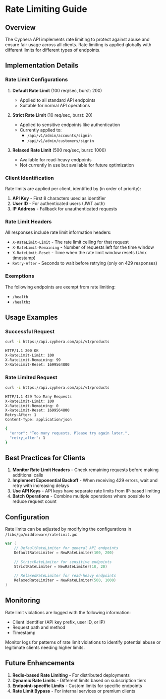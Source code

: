 # Rate Limiting Guide

## Overview

The Cyphera API implements rate limiting to protect against abuse and ensure fair usage across all clients. Rate limiting is applied globally with different limits for different types of endpoints.

## Implementation Details

### Rate Limit Configurations

1. **Default Rate Limit** (100 req/sec, burst: 200)
   - Applied to all standard API endpoints
   - Suitable for normal API operations

2. **Strict Rate Limit** (10 req/sec, burst: 20)
   - Applied to sensitive endpoints like authentication
   - Currently applied to:
     - `/api/v1/admin/accounts/signin`
     - `/api/v1/admin/customers/signin`

3. **Relaxed Rate Limit** (500 req/sec, burst: 1000)
   - Available for read-heavy endpoints
   - Not currently in use but available for future optimization

### Client Identification

Rate limits are applied per client, identified by (in order of priority):
1. **API Key** - First 8 characters used as identifier
2. **User ID** - For authenticated users (JWT auth)
3. **IP Address** - Fallback for unauthenticated requests

### Rate Limit Headers

All responses include rate limit information headers:
- `X-RateLimit-Limit` - The rate limit ceiling for that request
- `X-RateLimit-Remaining` - Number of requests left for the time window
- `X-RateLimit-Reset` - Time when the rate limit window resets (Unix timestamp)
- `Retry-After` - Seconds to wait before retrying (only on 429 responses)

### Exemptions

The following endpoints are exempt from rate limiting:
- `/health`
- `/healthz`

## Usage Examples

### Successful Request
```bash
curl -i https://api.cyphera.com/api/v1/products

HTTP/1.1 200 OK
X-RateLimit-Limit: 100
X-RateLimit-Remaining: 99
X-RateLimit-Reset: 1699564800
```

### Rate Limited Request
```bash
curl -i https://api.cyphera.com/api/v1/products

HTTP/1.1 429 Too Many Requests
X-RateLimit-Limit: 100
X-RateLimit-Remaining: 0
X-RateLimit-Reset: 1699564800
Retry-After: 1
Content-Type: application/json

{
  "error": "Too many requests. Please try again later.",
  "retry_after": 1
}
```

## Best Practices for Clients

1. **Monitor Rate Limit Headers** - Check remaining requests before making additional calls
2. **Implement Exponential Backoff** - When receiving 429 errors, wait and retry with increasing delays
3. **Use API Keys** - API keys have separate rate limits from IP-based limiting
4. **Batch Operations** - Combine multiple operations where possible to reduce request count

## Configuration

Rate limits can be adjusted by modifying the configurations in `/libs/go/middleware/ratelimit.go`:

```go
var (
    // DefaultRateLimiter for general API endpoints
    DefaultRateLimiter = NewRateLimiter(100, 200)
    
    // StrictRateLimiter for sensitive endpoints
    StrictRateLimiter = NewRateLimiter(10, 20)
    
    // RelaxedRateLimiter for read-heavy endpoints
    RelaxedRateLimiter = NewRateLimiter(500, 1000)
)
```

## Monitoring

Rate limit violations are logged with the following information:
- Client identifier (API key prefix, user ID, or IP)
- Request path and method
- Timestamp

Monitor logs for patterns of rate limit violations to identify potential abuse or legitimate clients needing higher limits.

## Future Enhancements

1. **Redis-based Rate Limiting** - For distributed deployments
2. **Dynamic Rate Limits** - Different limits based on subscription tiers
3. **Endpoint-specific Limits** - Custom limits for specific endpoints
4. **Rate Limit Bypass** - For internal services or premium clients